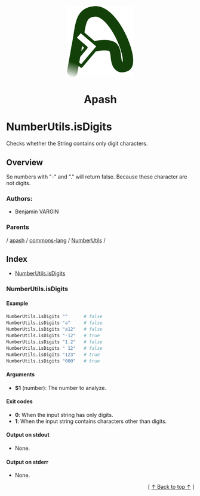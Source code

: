 
<div align="center" id="apash-top">
  <a href="https://github.com/hastec-fr/apash">
    <img alt="apash-logo" src="../../../../../../../assets/apash-logo.svg"/>
  </a>

  # Apash
</div>

# NumberUtils.isDigits

Checks whether the String contains only digit characters.

## Overview

So numbers with "-" and "." will return false.
Because these character are not digits.

### Authors:
* Benjamin VARGIN

### Parents
<!-- apash.parentBegin -->
[](../../../../.md) / [apash](../../../apash.md) / [commons-lang](../../commons-lang.md) / [NumberUtils](../NumberUtils.md) / 
<!-- apash.parentEnd -->

## Index

* [NumberUtils.isDigits](#numberutilsisdigits)

### NumberUtils.isDigits

#### Example

```bash
NumberUtils.isDigits ""      # false
NumberUtils.isDigits "a"     # false
NumberUtils.isDigits "a12"   # false
NumberUtils.isDigits "-12"   # true
NumberUtils.isDigits "1.2"   # false
NumberUtils.isDigits " 12"   # false
NumberUtils.isDigits "123"   # true
NumberUtils.isDigits "000"   # true
```

#### Arguments

* **$1** (number): The number to analyze.

#### Exit codes

* **0**: When the input string has only digits.
* **1**: When the input string contains characters other than digits.

#### Output on stdout

* None.

#### Output on stderr

* None.


  <div align="right">[ <a href="#apash-top">↑ Back to top ↑</a> ]</div>

